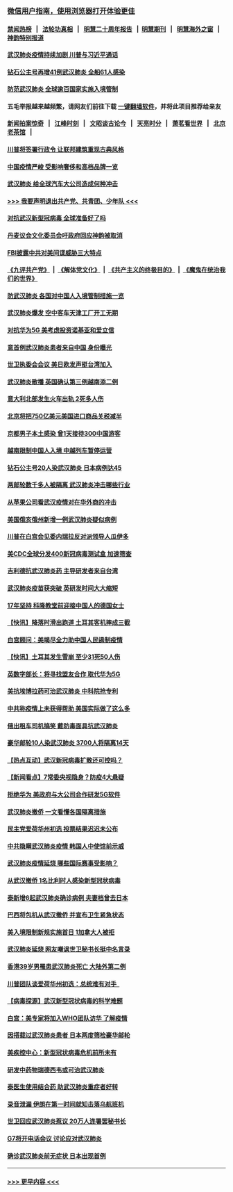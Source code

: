 ### [微信用户指南，使用浏览器打开体验更佳](https://github.com/gfw-breaker/banned-news1/blob/master/indexes/wechat-guide.md?t=0)
#### [禁闻热榜](热点新闻.md?t=0)  &nbsp;&nbsp;|&nbsp;&nbsp; [法轮功真相](https://github.com/gfw-breaker/truth/blob/master/README.md?t=0) &nbsp;&nbsp;|&nbsp;&nbsp; [明慧二十周年报告](https://github.com/gfw-breaker/mh-reports/blob/master/README.md?t=0) &nbsp;&nbsp;|&nbsp;&nbsp;[明慧期刊](https://github.com/gfw-breaker/mh-qikan) &nbsp;&nbsp;|&nbsp;&nbsp; [明慧海外之窗](https://github.com/gfw-breaker/mh-news/blob/master/README.md?t=0) &nbsp;&nbsp;|&nbsp;&nbsp; [神韵特别报道](https://github.com/gfw-breaker/mh-news/blob/master/shenyun.md?t=0)
#### [武汉肺炎疫情持续加剧 川普与习近平通话](../pages/nsc418/n11851613.md?t=02072033) 
#### [钻石公主号再增41例武汉肺炎 全船61人感染](../pages/nsc418/n11850401.md?t=02072033) 
#### [防范武汉肺炎 全球逾百国家实施入境管制](../pages/nsc418/n11850557.md?t=02072033) 
#### 五毛举报越来越频繁，请网友们前往下载 [一键翻墙软件](https://github.com/gfw-breaker/ssr-accounts)，并将此项目推荐给亲友
#### [新闻拍案惊奇](https://github.com/gfw-breaker/banned-news1/blob/master/pages/link4.md) &nbsp;&nbsp;|&nbsp;&nbsp; [江峰时刻](https://github.com/gfw-breaker/banned-news1/blob/master/pages/link4.md) &nbsp;&nbsp;|&nbsp;&nbsp; [文昭谈古论今](https://github.com/gfw-breaker/banned-news1/blob/master/pages/link4.md) &nbsp;&nbsp;|&nbsp;&nbsp; [天亮时分](https://github.com/gfw-breaker/banned-news1/blob/master/pages/link4.md) &nbsp;&nbsp;|&nbsp;&nbsp; [萧茗看世界](https://github.com/gfw-breaker/banned-news1/blob/master/pages/link4.md) &nbsp;&nbsp;|&nbsp;&nbsp; [北京老茶馆](https://github.com/gfw-breaker/banned-news1/blob/master/pages/link4.md) &nbsp;&nbsp;|&nbsp;&nbsp; 
#### [川普将签署行政令 让联邦建筑重现古典风格](../pages/nsc418/n11850654.md?t=02072033) 
#### [中国疫情严峻 受影响奢侈和高档品牌一览](../pages/nsc418/n11850319.md?t=02072033) 
#### [武汉肺炎 给全球汽车大公司造成何种冲击](../pages/nsc418/n11850056.md?t=02072033) 
#### [>>> 我要声明退出共产党、共青团、少年队 <<<](https://github.com/begood0513/goodnews/blob/master/quit/letter.md) 
#### [对抗武汉新型冠病毒 全球准备好了吗](../pages/nsc418/n11850142.md?t=02072033) 
#### [丹麦议会文化委员会吁政府回应神韵被取消](../pages/nsc418/n11849312.md?t=02072033) 
#### [FBI披露中共对美间谍威胁三大特点](../pages/nsc418/n11849700.md?t=02072033) 
#### [《九评共产党》](https://github.com/begood0513/9ping.md/blob/master/README.md) &nbsp;|&nbsp; [《解体党文化》](../../../../jtdwh.md/blob/master/README.md)  &nbsp;|&nbsp; [《共产主义的终极目的》](../../../../gczydzjmd.md/blob/master/README.md) &nbsp;|&nbsp; [《魔鬼在统治我们的世界》](../../../../mgztzwmdsj.md/blob/master/README.md) 
#### [防武汉肺炎 各国对中国人入境管制措施一览](../pages/nsc418/n11838726.md?t=02072033) 
#### [武汉肺炎爆发 空中客车天津工厂开工无期](../pages/nsc418/n11849634.md?t=02072033) 
#### [对抗华为5G 美考虑投资诺基亚和爱立信](../pages/nsc418/n11849510.md?t=02072033) 
#### [意首例武汉肺炎患者来自中国 身份曝光](../pages/nsc418/n11849454.md?t=02072033) 
#### [世卫执委会会议 美日欧发声挺台湾加入](../pages/nsc418/n11849433.md?t=02072033) 
#### [武汉肺炎散播 英国确认第三例越南添二例](../pages/nsc418/n11849439.md?t=02072033) 
#### [意大利北部发生火车出轨 2死多人伤](../pages/nsc418/n11848999.md?t=02072033) 
#### [北京将把750亿美元美国进口商品关税减半](../pages/nsc418/n11848896.md?t=02072033) 
#### [京都男子本土感染 曾1天接待300中国游客](../pages/nsc418/n11848641.md?t=02072033) 
#### [越南限制中国人入境 中越列车暂停运营](../pages/nsc418/n11847844.md?t=02072033) 
#### [钻石公主号20人染武汉肺炎 日本病例达45](../pages/nsc418/n11847823.md?t=02072033) 
#### [两邮轮数千多人被隔离 武汉肺炎冲击哪些行业](../pages/nsc418/n11847456.md?t=02072033) 
#### [从苹果公司看武汉疫情对在华外商的冲击](../pages/nsc418/n11847586.md?t=02072033) 
#### [美国俄亥俄州新增一例武汉肺炎疑似病例](../pages/nsc418/n11847714.md?t=02072033) 
#### [川普在白宫会见委内瑞拉反对派领导人瓜伊多](../pages/nsc418/n11847391.md?t=02072033) 
#### [美CDC全球分发400新冠病毒测试盒 加速筛查](../pages/nsc418/n11847260.md?t=02072033) 
#### [吉利德抗武汉肺炎药 主导研发者来自台湾](../pages/nsc418/n11847064.md?t=02072033) 
#### [武汉肺炎疫苗获突破 英研发时间大大缩短](../pages/nsc418/n11846915.md?t=02072033) 
#### [17年坚持 科隆教堂前迎接中国人的德国女士](../pages/nsc418/n11846781.md?t=02072033) 
#### [【快讯】降落时滑出跑道 土耳其客机摔成三截](../pages/nsc418/n11847021.md?t=02072033) 
#### [白宫顾问：美竭尽全力助中国人民遏制疫情](../pages/nsc418/n11846756.md?t=02072033) 
#### [【快讯】土耳其发生雪崩 至少31死50人伤](../pages/nsc418/n11846680.md?t=02072033) 
#### [英数字部长：将寻找盟友合作 取代华为5G](../pages/nsc418/n11846485.md?t=02072033) 
#### [美抗埃博拉药可治武汉肺炎 中科院抢专利](../pages/nsc418/n11846409.md?t=02072033) 
#### [中共称疫情上未获得帮助 美国实际做了这么多](../pages/nsc418/n11846008.md?t=02072033) 
#### [俄出租车司机搞笑 戴防毒面具抗武汉肺炎](../pages/nsc418/n11845703.md?t=02072033) 
#### [豪华邮轮10人染武汉肺炎 3700人将隔离14天](../pages/nsc418/n11845543.md?t=02072033) 
#### [【热点互动】武汉新冠病毒扩散还可控吗？](../pages/nsc418/n11844750.md?t=02072033) 
#### [【新闻看点】7常委央视隐身？防疫4大悬疑](../pages/nsc418/n11844611.md?t=02072033) 
#### [拒绝华为 美政府与大公司合作研发5G软件](../pages/nsc418/n11844625.md?t=02072033) 
#### [武汉肺炎撤侨 一文看懂各国隔离措施](../pages/nsc418/n11844216.md?t=02072033) 
#### [民主党爱荷华州初选 投票结果迟迟未公布](../pages/nsc418/n11844207.md?t=02072033) 
#### [中共隐瞒武汉肺炎疫情 韩国人中使馆前示威](../pages/nsc418/n11844084.md?t=02072033) 
#### [武汉肺炎疫情延烧 哪些国际赛事受影响？](../pages/nsc418/n11843958.md?t=02072033) 
#### [从武汉撤侨 1名比利时人感染新型冠状病毒](../pages/nsc418/n11843977.md?t=02072033) 
#### [泰新增6起武汉肺炎确诊病例 夫妻档曾去日本](../pages/nsc418/n11843900.md?t=02072033) 
#### [巴西将包机从武汉撤侨 并宣布卫生紧急状态](../pages/nsc418/n11843418.md?t=02072033) 
#### [美入境限制新规实施首日 1加拿大人被拒](../pages/nsc418/n11843058.md?t=02072033) 
#### [武汉肺炎延烧 网友嘲讽世卫秘书长挺中名言录](../pages/nsc418/n11843056.md?t=02072033) 
#### [香港39岁男罹患武汉肺炎死亡 大陆外第二例](../pages/nsc418/n11843026.md?t=02072033) 
#### [川普团队谈爱荷华州初选：总统难有对手  ](../pages/nsc418/n11842867.md?t=02072033) 
#### [【病毒探源】武汉新型冠状病毒的科学难题](../pages/nsc418/n11842176.md?t=02072033) 
#### [白宫：美专家将加入WHO团队访华 了解疫情](../pages/nsc418/n11842198.md?t=02072033) 
#### [因搭载过武汉肺炎患者 日本两度筛检豪华邮轮](../pages/nsc418/n11842447.md?t=02072033) 
#### [美疾控中心：新型冠状病毒危机前所未有](../pages/nsc418/n11842406.md?t=02072033) 
#### [研发中药物瑞德西韦或可治武汉肺炎](../pages/nsc418/n11842100.md?t=02072033) 
#### [泰医生使用结合药 助武汉肺炎重症者好转](../pages/nsc418/n11842096.md?t=02072033) 
#### [录音泄漏 伊朗在第一时间就知击落乌航班机](../pages/nsc418/n11842002.md?t=02072033) 
#### [世卫回应武汉肺炎惹议 20万人连署罢秘书长](../pages/nsc418/n11841664.md?t=02072033) 
#### [G7将开电话会议 讨论应对武汉肺炎](../pages/nsc418/n11841658.md?t=02072033) 
#### [确诊武汉肺炎前无症状 日本出现首例](../pages/nsc418/n11841567.md?t=02072033) 

----
#### [ >>> 更早内容 <<< ](../indexes/nsc418-earlier.md)
